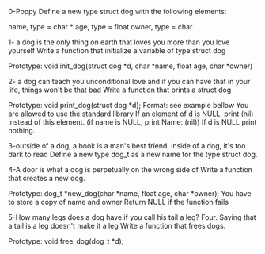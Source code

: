 0-Poppy
Define a new type struct dog with the following elements:

name, type = char *
age, type = float
owner, type = char

1- a dog is the only thing on earth that loves you more than you love yourself
Write a function that initialize a variable of type struct dog

Prototype: void init_dog(struct dog *d, char *name, float age, char *owner)

2- a dog can teach you unconditional love and if you can have that in your life, things won't be that bad
Write a function that prints a struct dog

Prototype: void print_dog(struct dog *d);
Format: see example bellow
You are allowed to use the standard library
If an element of d is NULL, print (nil) instead of this element. (if name is NULL, print Name: (nil))
If d is NULL print nothing.

3-outside of a dog, a book is a man's best friend. inside of a dog, it's too dark to read
Define a new type dog_t as a new name for the type struct dog.

4-A door is what a dog is perpetually on the wrong side of
 Write a function that creates a new dog.

Prototype: dog_t *new_dog(char *name, float age, char *owner);
You have to store a copy of name and owner
Return NULL if the function fails

5-How many legs does a dog have if you call his tail a leg? Four. Saying that a tail is a leg doesn't make it a leg
Write a function that frees dogs.

Prototype: void free_dog(dog_t *d);

